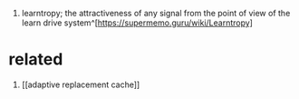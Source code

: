 1. learntropy; the attractiveness of any signal from the point of view of the learn drive system^[https://supermemo.guru/wiki/Learntropy]
# related
1. [[adaptive replacement cache]]